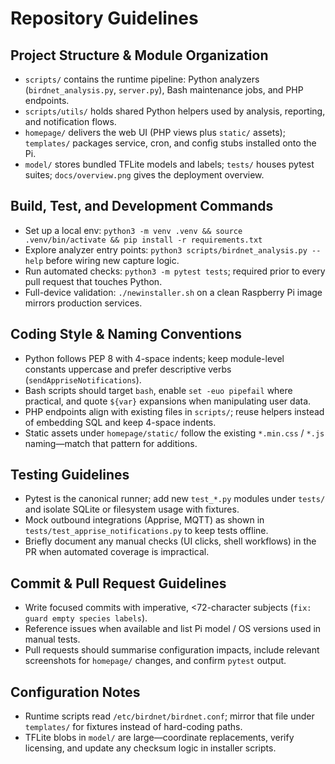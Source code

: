 # Repository Guidelines

## Project Structure & Module Organization
- `scripts/` contains the runtime pipeline: Python analyzers (`birdnet_analysis.py`, `server.py`), Bash maintenance jobs, and PHP endpoints.
- `scripts/utils/` holds shared Python helpers used by analysis, reporting, and notification flows.
- `homepage/` delivers the web UI (PHP views plus `static/` assets); `templates/` packages service, cron, and config stubs installed onto the Pi.
- `model/` stores bundled TFLite models and labels; `tests/` houses pytest suites; `docs/overview.png` gives the deployment overview.

## Build, Test, and Development Commands
- Set up a local env: ```python3 -m venv .venv && source .venv/bin/activate && pip install -r requirements.txt```
- Explore analyzer entry points: ```python3 scripts/birdnet_analysis.py --help``` before wiring new capture logic.
- Run automated checks: ```python3 -m pytest tests```; required prior to every pull request that touches Python.
- Full-device validation: ```./newinstaller.sh``` on a clean Raspberry Pi image mirrors production services.

## Coding Style & Naming Conventions
- Python follows PEP 8 with 4-space indents; keep module-level constants uppercase and prefer descriptive verbs (`sendAppriseNotifications`).
- Bash scripts should target `bash`, enable `set -euo pipefail` where practical, and quote `${var}` expansions when manipulating user data.
- PHP endpoints align with existing files in `scripts/`; reuse helpers instead of embedding SQL and keep 4-space indents.
- Static assets under `homepage/static/` follow the existing `*.min.css` / `*.js` naming—match that pattern for additions.

## Testing Guidelines
- Pytest is the canonical runner; add new `test_*.py` modules under `tests/` and isolate SQLite or filesystem usage with fixtures.
- Mock outbound integrations (Apprise, MQTT) as shown in `tests/test_apprise_notifications.py` to keep tests offline.
- Briefly document any manual checks (UI clicks, shell workflows) in the PR when automated coverage is impractical.

## Commit & Pull Request Guidelines
- Write focused commits with imperative, <72-character subjects (`fix: guard empty species labels`).
- Reference issues when available and list Pi model / OS versions used in manual tests.
- Pull requests should summarise configuration impacts, include relevant screenshots for `homepage/` changes, and confirm `pytest` output.

## Configuration Notes
- Runtime scripts read `/etc/birdnet/birdnet.conf`; mirror that file under `templates/` for fixtures instead of hard-coding paths.
- TFLite blobs in `model/` are large—coordinate replacements, verify licensing, and update any checksum logic in installer scripts.
